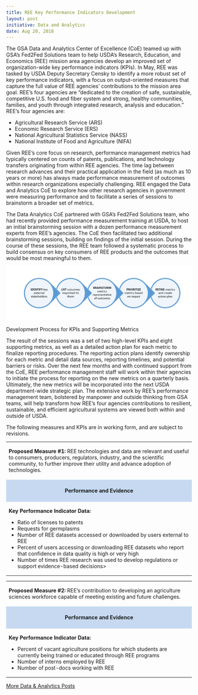 ```yaml
---
title: REE Key Performance Indicators Development
layout: post
initiative: Data and Analytics
date: Aug 20, 2018
---
```



The GSA Data and Analytics Center of Excellence (CoE) teamed up with GSA’s Fed2Fed Solutions team to help USDA’s Research, Education, and Economics (REE) mission area agencies  develop an improved set of organization-wide key performance indicators (KPIs). In May, REE was tasked by USDA Deputy Secretary Censky to identify a more robust set of key performance indicators, with a focus on output-oriented measures that capture the full value of REE agencies’ contributions to the mission area goal. REE’s four agencies are “dedicated to the creation of safe, sustainable, competitive U.S. food and fiber system and strong, healthy communities, families, and youth through integrated research, analysis and education.” REE’s four agencies are:


- Agricultural Research Service (ARS)
- Economic Research Service (ERS)
- National Agricultural Statistics Service (NASS)
- National Institute of Food and Agriculture (NIFA)

Given REE’s core focus on research, performance management metrics had typically centered on counts of patents, publications, and technology transfers originating from within REE agencies. The time lag between research advances and their practical application in the field (as much as 10 years or more) has always made performance measurement of outcomes within research organizations especially challenging. REE engaged the Data and Analytics CoE to explore how other research agencies in government were measuring performance and to facilitate a series of sessions to brainstorm a broader set of metrics.

The Data Analytics CoE partnered with GSA’s Fed2Fed Solutions team, who had recently provided performance measurement training at USDA, to host an initial brainstorming session with a dozen performance measurement experts from REE’s agencies. The CoE then facilitated two additional brainstorming sessions, building on findings of the initial session. During the course of these sessions, the REE team followed a systematic process to build consensus on key consumers of REE products and the outcomes that would be most meaningful to them.</p>

<div class="clearfix"><img src="/images/data-analytics/ree-kpi-process.png" alt="Development Process for KPIs and Supporting Metrics" class="img-responsive">
<p class="caption">Development Process for KPIs and Supporting Metrics</p></div>

The result of the sessions was a set of two high-level KPIs and eight supporting metrics, as well as a detailed action plan for each metric to finalize reporting procedures. The reporting action plans identify ownership for each metric and detail data sources, reporting timelines, and potential barriers or risks. Over the next few months and with continued support from the CoE, REE performance management staff will work within their agencies to initiate the process for reporting on the new metrics on a quarterly basis. Ultimately, the new metrics will be incorporated into the next USDA department-wide strategic plan. The extensive work by REE’s performance management team, bolstered by manpower and outside thinking from GSA teams, will help transform how REE’s four agencies contributions to resilient, sustainable, and efficient agricultural systems are viewed both within and outside of USDA. 

The following measures and KPIs are in working form, and are subject to revisions.

<table>
<tbody>
<tr>
<td colspan="1" rowspan="1">
<p>
<b>Proposed Measure #1: </b>
REE technologies and data are relevant and useful to consumers, producers, regulators, industry, and the scientific community, to further improve their utility and advance adoption of technologies.
</p>
</td>
</tr>
<tr>
<td colspan="1" rowspan="1" style="background-color: #c6d9f1; text-align: center;">
<p><h4>Performance and Evidence</h4></p>
</td>
</tr>
<tr>
<td colspan="1" rowspan="1">
<p>
<b>Key Performance Indicator Data:</b>
<ul>
<li>Ratio of licenses to patents</li>
<li>Requests for germplasms</li>
<li>Number of REE datasets accessed or downloaded by users external to REE</li>
<li>Percent of users accessing or downloading REE datasets who report that confidence in data quality is high or very high</li>
<li>Number of times REE research was used to develop regulations or support evidence-based decisions></li>
</ul>
</p>
</td>
</tr>
</tbody>
</table>

<div class="clearfix"></div>

<table>
<tbody>
<tr>
<td colspan="1" rowspan="1">
<p>
<b>Proposed Measure #2: </b>
REE’s contribution to developing an agriculture sciences workforce capable of meeting existing and future challenges.
</p>
</td>
</tr>
<tr>
<td colspan="1" rowspan="1" style="background-color: #c6d9f1; text-align: center;">
<p><h4>Performance and Evidence</h4></p>
</td>
</tr>
<tr>
<td colspan="1" rowspan="1">
<p>
<b>Key Performance Indicator Data:</b>
<ul>
<li>Percent of vacant agriculture positions for which students are currently being trained or educated through REE programs</li>
<li>Number of interns employed by REE</li>
<li>Number of post-docs working with REE</li>
</ul>
</p>
</td>
</tr>
</tbody>
</table>

<a href="{{site.baseurl}}/coe/data-analytics.html#coe-updates" class="usa-button">More Data & Analytics Posts</a>
